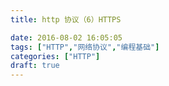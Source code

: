 ```yaml
---
title: http 协议（6）HTTPS

date: 2016-08-02 16:05:05
tags: ["HTTP","网络协议","编程基础"]
categories: ["HTTP"]
draft: true
---
```


